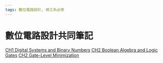```yaml
---
tags: 數位電路設計, 資工系必修
---
```

# 數位電路設計共同筆記
[CH1 Digital Systems and Binary Numbers](https://hackmd.io/@pinchen/DigitalCircuitDesignCh1)
[CH2 Boolean Algebra and Logic Gates](https://hackmd.io/@pinchen/DigitalCircuitDesignCh2)
[CH2 Gate-Level Minimization](https://hackmd.io/@pinchen/DigitalCircuitDesignCh3)
